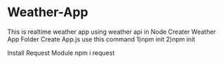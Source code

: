 # Weather-App
This is realtime weather app using weather api in Node 
Creater Weather App Folder
Create App.js
use this command 
1)npm init
2)npm init

Install Request Module 
npm i request
